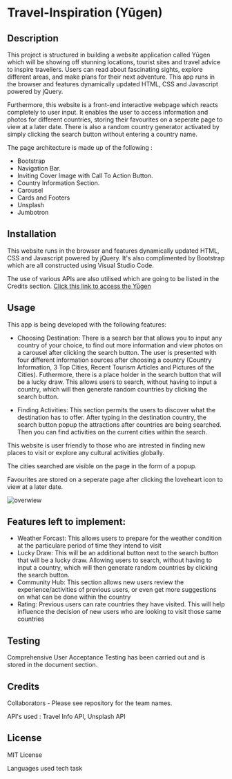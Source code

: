 # Travel-Inspiration (Yūgen)

## Description 

This project is structured in building a website application called Yūgen which will be showing off stunning locations, tourist sites and travel advice to inspire travellers. Users can read about fascinating sights, explore different areas, and make plans for their next adventure. This app runs in the browser and features dynamically updated HTML, CSS and Javascript powered by jQuery.

Furthermore, this website is a front-end interactive webpage which reacts completely to user input. It enables the user to access information and photos for different countries, storing their favourites on a seperate page to view at a later date. There is also a random country generator activated by simply clicking the search button without entering a country name.

The page architecture is made up of the following :

* Bootstrap
* Navigation Bar.
* Inviting Cover Image with Call To Action Button.
* Country Information Section.
* Carousel
* Cards and Footers
* Unsplash
* Jumbotron

## Installation

This website runs in the browser and features dynamically updated HTML, CSS and Javascript powered by jQuery. It's also complimented by Bootstrap which are all constructed using Visual Studio Code.  

The use of various APIs are also utilised which are going to be listed in the Credits section.
[Click this link to access the Yūgen](https://tejpatta.github.io/Travel-Inspiration/)
 

## Usage 

This app is being developed with the following features:

* Choosing Destination: There is a search bar that allows you to input any country of your choice, to find out more information and view photos on a carousel after clicking the search button. The user is presented with four different information sources after choosing a country (Country Information, 3 Top Cities, Recent Tourism Articles and Pictures of the Cities). Futhermore, there is a place holder in the search button that will be a lucky draw. This allows users to search, without having to input a country, which will then generate random countries by clicking the search button.

* Finding Activities: This section permits the users to discover what the destination has to offer. After typing in the destination country, the search button popup the attractions after countries are being searched. Then you can find activities on the current cities within the search.

This website is user friendly to those who are intrested in finding new places to visit or explore any cultural activities globally.

The cities searched are visible on the page in the form of a popup.

Favourites are stored on a seperate page after clicking the loveheart icon to view at a later date.

![overwiew](assets/img/screenshot.png)

## Features left to implement:

* Weather Forcast: This allows users to prepare for the weather condition at the particulare period of time they intend to visit
* Lucky Draw: This will be an additional button next to the search button that will be a lucky draw. Allowing users to search, without having to input a country, which will then generate random countries by clicking the search button.
* Community Hub: This section allows new users review the experience/activities of previous users, or even get more suggestions on what can be done within the country
* Rating: Previous users can rate countries they have visited. This will help influence the decision of new users who are looking to visit those same countries

## Testing

Comprehensive User Acceptance Testing has been carried out and is stored in the document section. 

## Credits

Collaborators - Please see repository for the team names.

API's used : Travel Info API, Unsplash API

## License

MIT License


Languages used
tech
task
